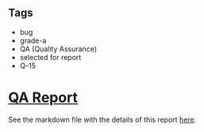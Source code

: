 ## Tags

- bug
- grade-a
- QA (Quality Assurance)
- selected for report
- Q-15

# [QA Report](https://github.com/code-423n4/2022-12-backed-findings/issues/147) 

See the markdown file with the details of this report [here](https://github.com/code-423n4/2022-12-backed-findings/blob/main/data/yixxas-Q.md).